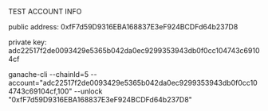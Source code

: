 TEST ACCOUNT INFO

public address: 
0xfF7d59D9316EBA168837E3eF924BCDFd64b237D8

private key:
adc22517f2de0093429e5365b042da0ec9299353943db0f0cc104743c69104cf

ganache-cli --chainId=5 --account="adc22517f2de0093429e5365b042da0ec9299353943db0f0cc104743c69104cf,100" --unlock "0xfF7d59D9316EBA168837E3eF924BCDFd64b237D8"
